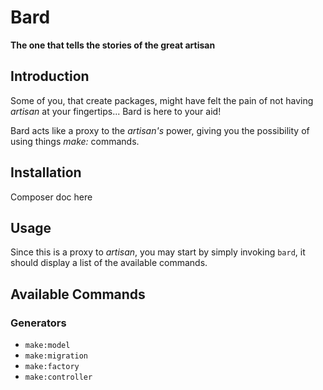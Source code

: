 # Bard
**The one that tells the stories of the great artisan**

## Introduction

Some of you, that create packages, might have felt the pain of not having *artisan* at your fingertips... Bard is here to your aid!

Bard acts like a proxy to the *artisan's* power, giving you the possibility of using things *make:* commands.

## Installation

Composer doc here


## Usage

Since this is a proxy to *artisan*, you may start by simply invoking `bard`, it should display a list of the available commands.

## Available Commands

### Generators

- `make:model`
- `make:migration`
- `make:factory`
- `make:controller`
